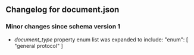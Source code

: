 ## Changelog for document.json

### Minor changes since schema version 1

* *document_type* property enum list was expanded to include:
    "enum": [
        "general protocol"
    ]
